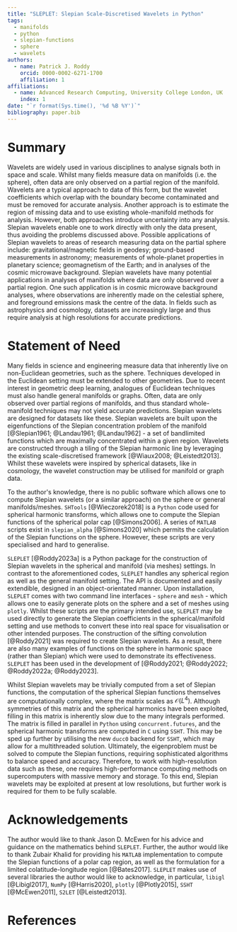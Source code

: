 ```yaml
---
title: "SLEPLET: Slepian Scale-Discretised Wavelets in Python"
tags:
  - manifolds
  - python
  - slepian-functions
  - sphere
  - wavelets
authors:
  - name: Patrick J. Roddy
    orcid: 0000-0002-6271-1700
    affiliation: 1
affiliations:
  - name: Advanced Research Computing, University College London, UK
    index: 1
date: "`r format(Sys.time(), '%d %B %Y')`"
bibliography: paper.bib
---
```


# Summary

Wavelets are widely used in various disciplines to analyse signals both in space and scale.
Whilst many fields measure data on manifolds (i.e. the sphere), often data are only observed on a partial region of the manifold.
Wavelets are a typical approach to data of this form, but the wavelet coefficients which overlap with the boundary become contaminated and must be removed for accurate analysis.
Another approach is to estimate the region of missing data and to use existing whole-manifold methods for analysis.
However, both approaches introduce uncertainty into any analysis.
Slepian wavelets enable one to work directly with only the data present, thus avoiding the problems discussed above.
Possible applications of Slepian wavelets to areas of research measuring data on the partial sphere include: gravitational/magnetic fields in geodesy; ground-based measurements in astronomy; measurements of whole-planet properties in planetary science; geomagnetism of the Earth; and in analyses of the cosmic microwave background.
Slepian wavelets have many potential applications in analyses of manifolds where data are only observed over a partial region.
One such application is in cosmic microwave background analyses, where observations are inherently made on the celestial sphere, and foreground emissions mask the centre of the data.
In fields such as astrophysics and cosmology, datasets are increasingly large and thus require analysis at high resolutions for accurate predictions.

# Statement of Need

Many fields in science and engineering measure data that inherently live on non-Euclidean geometries, such as the sphere.
Techniques developed in the Euclidean setting must be extended to other geometries.
Due to recent interest in geometric deep learning, analogues of Euclidean techniques must also handle general manifolds or graphs.
Often, data are only observed over partial regions of manifolds, and thus standard whole-manifold techniques may not yield accurate predictions.
Slepian wavelets are designed for datasets like these.
Slepian wavelets are built upon the eigenfunctions of the Slepian concentration problem of the manifold [@Slepian1961; @Landau1961; @Landau1962] - a set of bandlimited functions which are maximally concentrated within a given region.
Wavelets are constructed through a tiling of the Slepian harmonic line by leveraging the existing scale-discretised framework [@Wiaux2008; @Leistedt2013].
Whilst these wavelets were inspired by spherical datasets, like in cosmology, the wavelet construction may be utilised for manifold or graph data.

To the author's knowledge, there is no public software which allows one to compute Slepian wavelets
(or a similar approach) on the sphere or general manifolds/meshes.
`SHTools` [@Wieczorek2018] is a `Python` code used for spherical harmonic transforms, which allows one to compute the Slepian functions of the spherical polar cap [@Simons2006].
A series of `MATLAB` scripts exist in `slepian_alpha` [@Simons2020] which permits the calculation of the Slepian functions on the sphere.
However, these scripts are very specialised and hard to generalise.

`SLEPLET` [@Roddy2023a] is a Python package for the construction of Slepian wavelets in the spherical and manifold (via meshes) settings.
In contrast to the aforementioned codes, `SLEPLET` handles any spherical region as well as the general manifold setting.
The API is documented and easily extendible, designed in an object-orientated manner.
Upon installation, `SLEPLET` comes with two command line interfaces - `sphere` and `mesh` - which allows one to easily generate plots on the sphere and a set of meshes using `plotly`.
Whilst these scripts are the primary intended use, `SLEPLET` may be used directly to generate the Slepian coefficients in the spherical/manifold setting and use methods to convert these into real space for visualisation or other intended purposes.
The construction of the sifting convolution [@Roddy2021] was required to create Slepian wavelets.
As a result, there are also many examples of functions on the sphere in harmonic space (rather than Slepian) which were used to demonstrate its effectiveness.
`SLEPLET` has been used in the development of [@Roddy2021; @Roddy2022; @Roddy2022a; @Roddy2023].

Whilst Slepian wavelets may be trivially computed from a set of Slepian functions, the computation of the spherical Slepian functions themselves are computationally complex, where the matrix scales as $\mathcal{O}(L^{4})$.
Although symmetries of this matrix and the spherical harmonics have been exploited, filling in this matrix is inherently slow due to the many integrals performed.
The matrix is filled in parallel in `Python` using `concurrent.futures`, and the spherical harmonic transforms are computed in `C` using `SSHT`.
This may be sped up further by utilising the new `ducc0` backend for `SSHT`, which may allow for a multithreaded solution.
Ultimately, the eigenproblem must be solved to compute the Slepian functions, requiring sophisticated algorithms to balance speed and accuracy.
Therefore, to work with high-resolution data such as these, one requires high-performance computing methods on supercomputers with massive memory and storage.
To this end, Slepian wavelets may be exploited at present at low resolutions, but further work is required for them to be fully scalable.

# Acknowledgements

The author would like to thank Jason D. McEwen for his advice and guidance on the mathematics behind `SLEPLET`.
Further, the author would like to thank Zubair Khalid for providing his `MATLAB` implementation to compute the Slepian functions of a polar cap region, as well as the formulation for a limited colatitude-longitude region [@Bates2017].
`SLEPLET` makes use of several libraries the author would like to acknowledge, in particular, `libigl` [@Libigl2017], `NumPy` [@Harris2020], `plotly` [@Plotly2015], `SSHT` [@McEwen2011], `S2LET` [@Leistedt2013].

# References
